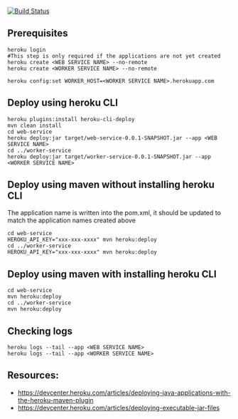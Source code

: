 [![Build Status](https://travis-ci.org/ExampleDriven/spring-boot-heroku-example.svg?branch=master)](https://travis-ci.org/ExampleDriven/spring-boot-heroku-example)

## Prerequisites

``` shell
heroku login
#This step is only required if the applications are not yet created
heroku create <WEB SERVICE NAME> --no-remote
heroku create <WORKER SERVICE NAME> --no-remote

heroku config:set WORKER_HOST=<WORKER SERVICE NAME>.herokuapp.com
```


## Deploy using heroku CLI
``` shell
heroku plugins:install heroku-cli-deploy
mvn clean install
cd web-service
heroku deploy:jar target/web-service-0.0.1-SNAPSHOT.jar --app <WEB SERVICE NAME>
cd ../worker-service
heroku deploy:jar target/worker-service-0.0.1-SNAPSHOT.jar --app <WORKER SERVICE NAME>
```

## Deploy using maven without installing heroku CLI
The application name is written into the pom.xml, it should be updated to match the application names created above
``` shell
cd web-service
HEROKU_API_KEY="xxx-xxx-xxxx" mvn heroku:deploy
cd ../worker-service
HEROKU_API_KEY="xxx-xxx-xxxx" mvn heroku:deploy
```

## Deploy using maven with installing heroku CLI
``` shell
cd web-service
mvn heroku:deploy
cd ../worker-service
mvn heroku:deploy
```

## Checking logs
``` shell
heroku logs --tail --app <WEB SERVICE NAME>
heroku logs --tail --app <WORKER SERVICE NAME>
```


## Resources:
- https://devcenter.heroku.com/articles/deploying-java-applications-with-the-heroku-maven-plugin
- https://devcenter.heroku.com/articles/deploying-executable-jar-files
